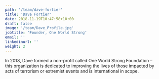 ```yaml
---
path: '/team/dave-fortier'
title: 'Dave Fortier'
date: 2018-11-19T10:47:58+10:00
draft: false
image: '/team/Dave_Profile.jpg'
jobtitle: 'Founder, One World Strong'
email: ''
linkedinurl: ''
weight: 2
---
```

In 2018, Dave formed a non-profit called One World Strong Foundation – this organization is dedicated to improving the lives of those impacted by acts of terrorism or extremist events and is international in scope. 
